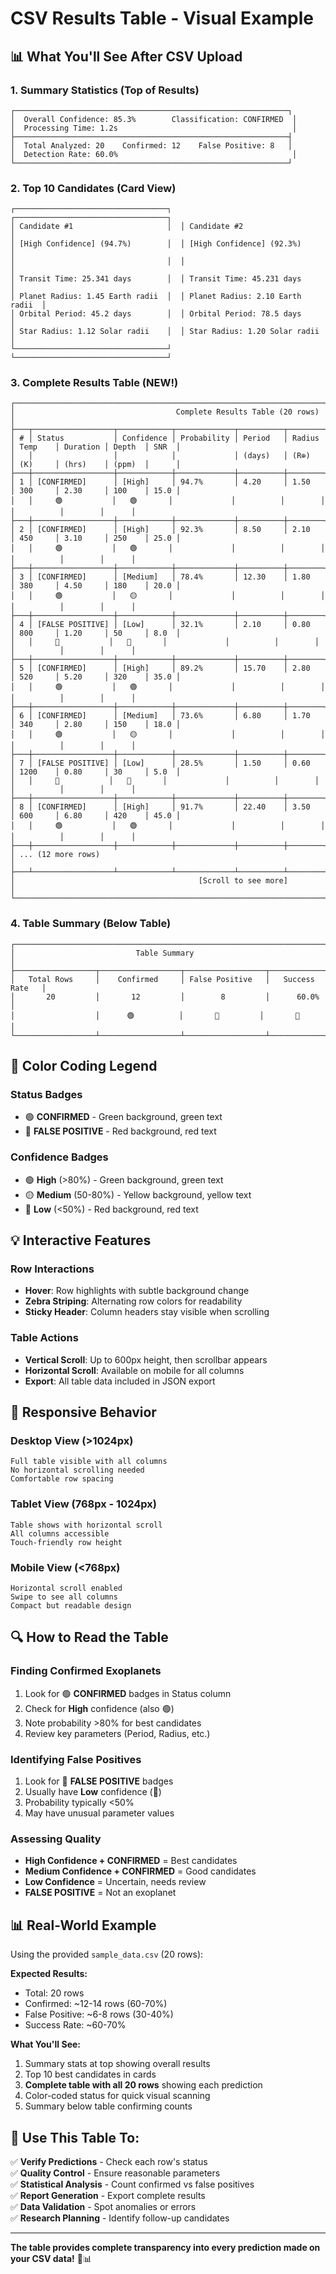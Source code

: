 # CSV Results Table - Visual Example

## 📊 What You'll See After CSV Upload

### 1. Summary Statistics (Top of Results)
```
┌─────────────────────────────────────────────────────────────┐
│  Overall Confidence: 85.3%        Classification: CONFIRMED  │
│  Processing Time: 1.2s                                       │
├─────────────────────────────────────────────────────────────┤
│  Total Analyzed: 20    Confirmed: 12    False Positive: 8   │
│  Detection Rate: 60.0%                                       │
└─────────────────────────────────────────────────────────────┘
```

### 2. Top 10 Candidates (Card View)
```
┌──────────────────────────────────┐  ┌──────────────────────────────────┐
│ Candidate #1                     │  │ Candidate #2                     │
│ [High Confidence] (94.7%)        │  │ [High Confidence] (92.3%)        │
│                                  │  │                                  │
│ Transit Time: 25.341 days        │  │ Transit Time: 45.231 days        │
│ Planet Radius: 1.45 Earth radii  │  │ Planet Radius: 2.10 Earth radii  │
│ Orbital Period: 45.2 days        │  │ Orbital Period: 78.5 days        │
│ Star Radius: 1.12 Solar radii    │  │ Star Radius: 1.20 Solar radii    │
└──────────────────────────────────┘  └──────────────────────────────────┘
```

### 3. Complete Results Table (NEW!)
```
┌──────────────────────────────────────────────────────────────────────────────────────────────────────────┐
│                                    Complete Results Table (20 rows)                                      │
├───┬──────────────────┬────────────┬─────────────┬──────────┬────────┬─────────┬──────────┬────────┬──────┤
│ # │ Status           │ Confidence │ Probability │ Period   │ Radius │ Temp    │ Duration │ Depth  │ SNR  │
│   │                  │            │             │ (days)   │ (R⊕)   │ (K)     │ (hrs)    │ (ppm)  │      │
├───┼──────────────────┼────────────┼─────────────┼──────────┼────────┼─────────┼──────────┼────────┼──────┤
│ 1 │ [CONFIRMED]      │ [High]     │ 94.7%       │ 4.20     │ 1.50   │ 300     │ 2.30     │ 100    │ 15.0 │
│   │     🟢           │   🟢       │             │          │        │         │          │        │      │
├───┼──────────────────┼────────────┼─────────────┼──────────┼────────┼─────────┼──────────┼────────┼──────┤
│ 2 │ [CONFIRMED]      │ [High]     │ 92.3%       │ 8.50     │ 2.10   │ 450     │ 3.10     │ 250    │ 25.0 │
│   │     🟢           │   🟢       │             │          │        │         │          │        │      │
├───┼──────────────────┼────────────┼─────────────┼──────────┼────────┼─────────┼──────────┼────────┼──────┤
│ 3 │ [CONFIRMED]      │ [Medium]   │ 78.4%       │ 12.30    │ 1.80   │ 380     │ 4.50     │ 180    │ 20.0 │
│   │     🟢           │   🟡       │             │          │        │         │          │        │      │
├───┼──────────────────┼────────────┼─────────────┼──────────┼────────┼─────────┼──────────┼────────┼──────┤
│ 4 │ [FALSE POSITIVE] │ [Low]      │ 32.1%       │ 2.10     │ 0.80   │ 800     │ 1.20     │ 50     │ 8.0  │
│   │     🔴           │   🔴       │             │          │        │         │          │        │      │
├───┼──────────────────┼────────────┼─────────────┼──────────┼────────┼─────────┼──────────┼────────┼──────┤
│ 5 │ [CONFIRMED]      │ [High]     │ 89.2%       │ 15.70    │ 2.80   │ 520     │ 5.20     │ 320    │ 35.0 │
│   │     🟢           │   🟢       │             │          │        │         │          │        │      │
├───┼──────────────────┼────────────┼─────────────┼──────────┼────────┼─────────┼──────────┼────────┼──────┤
│ 6 │ [CONFIRMED]      │ [Medium]   │ 73.6%       │ 6.80     │ 1.70   │ 340     │ 2.80     │ 150    │ 18.0 │
│   │     🟢           │   🟡       │             │          │        │         │          │        │      │
├───┼──────────────────┼────────────┼─────────────┼──────────┼────────┼─────────┼──────────┼────────┼──────┤
│ 7 │ [FALSE POSITIVE] │ [Low]      │ 28.5%       │ 1.50     │ 0.60   │ 1200    │ 0.80     │ 30     │ 5.0  │
│   │     🔴           │   🔴       │             │          │        │         │          │        │      │
├───┼──────────────────┼────────────┼─────────────┼──────────┼────────┼─────────┼──────────┼────────┼──────┤
│ 8 │ [CONFIRMED]      │ [High]     │ 91.7%       │ 22.40    │ 3.50   │ 600     │ 6.80     │ 420    │ 45.0 │
│   │     🟢           │   🟢       │             │          │        │         │          │        │      │
├───┼──────────────────┼────────────┼─────────────┼──────────┼────────┼─────────┼──────────┼────────┼──────┤
│ ... (12 more rows)                                                                                       │
├───┴──────────────────┴────────────┴─────────────┴──────────┴────────┴─────────┴──────────┴────────┴──────┤
│                                         [Scroll to see more]                                              │
└──────────────────────────────────────────────────────────────────────────────────────────────────────────┘
```

### 4. Table Summary (Below Table)
```
┌─────────────────────────────────────────────────────────────────────────────┐
│                           Table Summary                                     │
├──────────────────┬──────────────────┬──────────────────┬──────────────────┤
│   Total Rows     │    Confirmed     │ False Positive   │   Success Rate   │
│       20         │       12         │        8         │      60.0%       │
│                  │      🟢          │       🔴         │       🔵         │
└──────────────────┴──────────────────┴──────────────────┴──────────────────┘
```

## 🎨 Color Coding Legend

### Status Badges
- 🟢 **CONFIRMED** - Green background, green text
- 🔴 **FALSE POSITIVE** - Red background, red text

### Confidence Badges
- 🟢 **High** (>80%) - Green background, green text
- 🟡 **Medium** (50-80%) - Yellow background, yellow text
- 🔴 **Low** (<50%) - Red background, red text

## 💡 Interactive Features

### Row Interactions
- **Hover**: Row highlights with subtle background change
- **Zebra Striping**: Alternating row colors for readability
- **Sticky Header**: Column headers stay visible when scrolling

### Table Actions
- **Vertical Scroll**: Up to 600px height, then scrollbar appears
- **Horizontal Scroll**: Available on mobile for all columns
- **Export**: All table data included in JSON export

## 📱 Responsive Behavior

### Desktop View (>1024px)
```
Full table visible with all columns
No horizontal scrolling needed
Comfortable row spacing
```

### Tablet View (768px - 1024px)
```
Table shows with horizontal scroll
All columns accessible
Touch-friendly row height
```

### Mobile View (<768px)
```
Horizontal scroll enabled
Swipe to see all columns
Compact but readable design
```

## 🔍 How to Read the Table

### Finding Confirmed Exoplanets
1. Look for 🟢 **CONFIRMED** badges in Status column
2. Check for **High** confidence (also 🟢)
3. Note probability >80% for best candidates
4. Review key parameters (Period, Radius, etc.)

### Identifying False Positives
1. Look for 🔴 **FALSE POSITIVE** badges
2. Usually have **Low** confidence (🔴)
3. Probability typically <50%
4. May have unusual parameter values

### Assessing Quality
- **High Confidence + CONFIRMED** = Best candidates
- **Medium Confidence + CONFIRMED** = Good candidates
- **Low Confidence** = Uncertain, needs review
- **FALSE POSITIVE** = Not an exoplanet

## 📊 Real-World Example

Using the provided `sample_data.csv` (20 rows):

**Expected Results:**
- Total: 20 rows
- Confirmed: ~12-14 rows (60-70%)
- False Positive: ~6-8 rows (30-40%)
- Success Rate: ~60-70%

**What You'll See:**
1. Summary stats at top showing overall results
2. Top 10 best candidates in cards
3. **Complete table with all 20 rows** showing each prediction
4. Color-coded status for quick visual scanning
5. Summary below table confirming counts

## 🎯 Use This Table To:

✅ **Verify Predictions** - Check each row's status  
✅ **Quality Control** - Ensure reasonable parameters  
✅ **Statistical Analysis** - Count confirmed vs false positives  
✅ **Report Generation** - Export complete results  
✅ **Data Validation** - Spot anomalies or errors  
✅ **Research Planning** - Identify follow-up candidates  

---

**The table provides complete transparency into every prediction made on your CSV data!** 🎉📊

